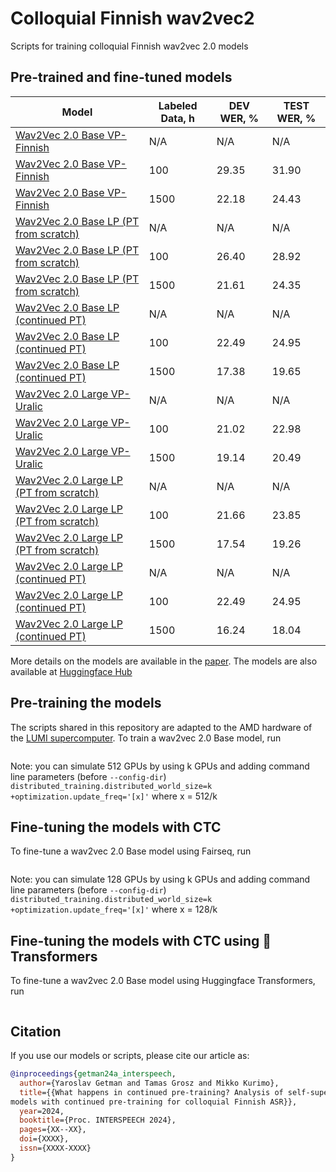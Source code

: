 # Colloquial Finnish wav2vec2
Scripts for training colloquial Finnish wav2vec 2.0 models

## Pre-trained and fine-tuned models

Model | Labeled Data, h | DEV WER, % | TEST WER, %
|---|---|---|---
[Wav2Vec 2.0 Base VP-Finnish](https://dl.fbaipublicfiles.com/voxpopuli/models/wav2vec2_base_fi_v2.pt) | N/A | N/A | N/A
[Wav2Vec 2.0 Base VP-Finnish](https://huggingface.co/GetmanY1/wav2vec2-base-fi-voxpopuli-v2-100h) | 100 | 29.35 | 31.90
[Wav2Vec 2.0 Base VP-Finnish](https://zenodo.org/doi/10.5281/zenodo.11571810) | 1500 | 22.18 | 24.43
[Wav2Vec 2.0 Base LP (PT from scratch)](https://zenodo.org/doi/10.5281/zenodo.11572683) | N/A | N/A | N/A
[Wav2Vec 2.0 Base LP (PT from scratch)](https://huggingface.co/GetmanY1/wav2vec2-base-fi-lp-from-scratch-100h) | 100 | 26.40 | 28.92
[Wav2Vec 2.0 Base LP (PT from scratch)](https://zenodo.org/doi/10.5281/zenodo.11572956) | 1500 | 21.61 | 24.35
[Wav2Vec 2.0 Base LP (continued PT)](https://zenodo.org/doi/10.5281/zenodo.11573133) | N/A | N/A | N/A
[Wav2Vec 2.0 Base LP (continued PT)](https://huggingface.co/GetmanY1/wav2vec2-base-fi-lp-cont-pt-100h) | 100 | 22.49 | 24.95
[Wav2Vec 2.0 Base LP (continued PT)](https://zenodo.org/doi/10.5281/zenodo.11573213) | 1500 | 17.38 | 19.65
[Wav2Vec 2.0 Large VP-Uralic](https://dl.fbaipublicfiles.com/voxpopuli/models/wav2vec2_large_uralic_v2.pt) | N/A | N/A | N/A
[Wav2Vec 2.0 Large VP-Uralic](https://huggingface.co/GetmanY1/wav2vec2-large-uralic-voxpopuli-v2-100h) | 100 | 21.02 | 22.98
[Wav2Vec 2.0 Large VP-Uralic](https://zenodo.org/doi/10.5281/zenodo.11573577) | 1500 | 19.14 | 20.49
[Wav2Vec 2.0 Large LP (PT from scratch)](https://zenodo.org/doi/10.5281/zenodo.11573671) | N/A | N/A | N/A
[Wav2Vec 2.0 Large LP (PT from scratch)](https://huggingface.co/GetmanY1/wav2vec2-large-fi-lp-from-scratch-100h) | 100 | 21.66 | 23.85
[Wav2Vec 2.0 Large LP (PT from scratch)](https://zenodo.org/doi/10.5281/zenodo.11573886) | 1500 | 17.54 | 19.26
[Wav2Vec 2.0 Large LP (continued PT)](https://zenodo.org/doi/10.5281/zenodo.11573973) | N/A | N/A | N/A
[Wav2Vec 2.0 Large LP (continued PT)](https://huggingface.co/GetmanY1/wav2vec2-large-fi-lp-cont-pt-100h) | 100 | 22.49 | 24.95
[Wav2Vec 2.0 Large LP (continued PT)](https://zenodo.org/doi/10.5281/zenodo.11574055) | 1500 | 16.24 | 18.04

More details on the models are available in the [paper](TODO).
The models are also available at [Huggingface Hub](https://huggingface.co/collections/GetmanY1/colloquial-finnish-wav2vec2-665f0d692c7800b0d999920d)

## Pre-training the models

The scripts shared in this repository are adapted to the AMD hardware of the [LUMI supercomputer](https://www.lumi-supercomputer.eu/). To train a wav2vec 2.0 Base model, run

```sbatch /scripts/pretraining/fairseq_train_multinode_w2v2_B_512gpus.sh
```

Note: you can simulate 512 GPUs by using k GPUs and adding command line parameters (before `--config-dir`)
`distributed_training.distributed_world_size=k` `+optimization.update_freq='[x]'` where x = 512/k

## Fine-tuning the models with CTC

To fine-tune a wav2vec 2.0 Base model using Fairseq, run

```sbatch scripts/finetuning/fairseq_finetune_multinode_w2v2_B_128gpus_full.sh
```

Note: you can simulate 128 GPUs by using k GPUs and adding command line parameters (before `--config-dir`)
`distributed_training.distributed_world_size=k` `+optimization.update_freq='[x]'` where x = 128/k

## Fine-tuning the models with CTC using 🤗Transformers

To fine-tune a wav2vec 2.0 Base model using Huggingface Transformers, run

```sbatch scripts/finetuning/huggingface_finetune_multinode_w2v2_B_8gpus_full.sh
```

## Citation

If you use our models or scripts, please cite our article as:

```bibtex
@inproceedings{getman24a_interspeech,
  author={Yaroslav Getman and Tamas Grosz and Mikko Kurimo},
  title={{What happens in continued pre-training? Analysis of self-supervised speech
models with continued pre-training for colloquial Finnish ASR}},
  year=2024,
  booktitle={Proc. INTERSPEECH 2024},
  pages={XX--XX},
  doi={XXXX},
  issn={XXXX-XXXX}
}
```
